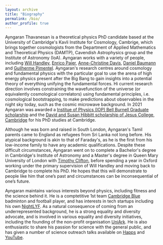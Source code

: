 ```yaml
---
layout: archive
title: "Biography"
permalink: /bio/
author_profile: true
---
```


Ayngaran Thavanesan is a theoretical physics PhD candidate based at the University of Cambridge's Kavli Institute for Cosmology, Cambrige, which brings together cosmologists from the Department of Applied Mathematics and Theoretical Physics (DAMTP), Cavendish Astrophysics group and the Institute of Astronomy (IoA). Ayngaran works with a variety of people, including [Will Handley](https://www.kicc.cam.ac.uk/directory/wh260), [Enrico Pajer](https://www.maths.cam.ac.uk/person/ep551), [Anne-Christine Davis](https://www.maths.cam.ac.uk/person/ad107), [Daniel Baumann](http://cosmology.amsterdam/members/daniel-baumann/) and [Guilherme Pimentel](https://www.uva.nl/en/profile/l/e/g.leitepimentel/g.leite-pimentel.html). Ayngaran's research centres around cosmology and fundamental physics with the particular goal to use the arena of high energy physics present after the Big Bang to gain insights into a potential theory of everything unifying the fundamental forces. Hi current research direction involves constraining the wavefunction of the universe (or equivalently cosmological correlators) using fundamental principles, i.e. cosmological bootstrapping, to make predictions about observables in the night sky today, such as the cosmic microwave background. In 2021 Ayngaran was awarded a [Institue of Physics (IOP) Bell Burnell Graduate scholarship](https://www.iop.org/about/support-grants/bell-burnell-fund/2021-awardees/ayngaran-thavanesan) and the [David and Susan Hibbitt scholarship of Jesus College, Cambridge](https://www.student-funding.cam.ac.uk/jesus-college-david-and-susan-hibbitt-scholarship-202021) for his PhD studies at Cambridge.

Although he was born and raised in South London, Ayngaran's Tamil parents came to England as refugees from Sri Lanka not long before. His atypical background is akin to that of Faraday's, as he is the first from his low-income family to have any academic qualifications. Despite these difficult circumstances, Ayngaran went on to complete a Bachelor's degree in Cambridge's Institute of Astronomy and a Master's degree in Queen Mary University of London with [Timothy Clifton](https://www.qmul.ac.uk/spa/people/academics/profiles/tclifton.html), before spending a year in Oxford working under the primary supervision of Will Handley and moving back to Cambridge to complete his PhD. He hopes that this will demonstrate to people like him that one’s past and circumstances can be inconsequential of one’s future.

Ayngaran maintains various interests beyond physics, including fitness and the science behind it. He is a comptetitive 1st team [Cambridge Blue](https://www.bluebirdnews.co.uk/cambridge-badminton-1sts-take-on-loughborough/) badminton and football player, and has interests in tech startups including his own [NightLYF](http://nightlyf.co.uk/). As a natural consequence of coming from an underrepresented background, he is a strong equality and diversity advocate, and is involved in various equality and diversity initiatives, including the founding of the non-profit organisation [UniArk](https://www.uniark.org/). He is also enthusiastic to share his passion for science with the general public, and has given a number of science outreach talks available on [Happs](https://happs.tv/@AyngaranThavanesan) and [YouTube](https://www.youtube.com/results?search_query=Ayngaran+Thavanesan).
